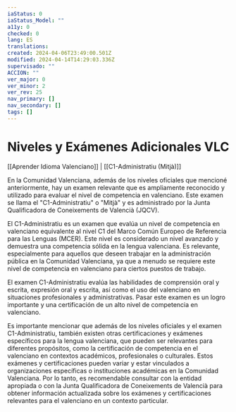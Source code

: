 ```yaml
---
iaStatus: 0
iaStatus_Model: ""
a11y: 0
checked: 0
lang: ES
translations: 
created: 2024-04-06T23:49:00.501Z
modified: 2024-04-14T14:29:03.336Z
supervisado: ""
ACCION: ""
ver_major: 0
ver_minor: 2
ver_rev: 25
nav_primary: []
nav_secondary: []
tags: []
---
```

# Niveles y Exámenes Adicionales VLC

[[Aprender Idioma Valenciano]] | [[C1-Administratiu (Mitjà)]]

En la Comunidad Valenciana, además de los niveles oficiales que mencioné anteriormente, hay un examen relevante que es ampliamente reconocido y utilizado para evaluar el nivel de competencia en valenciano. Este examen se llama el "C1-Administratiu" o "Mitjà" y es administrado por la Junta Qualificadora de Coneixements de Valencià (JQCV).

El C1-Administratiu es un examen que evalúa un nivel de competencia en valenciano equivalente al nivel C1 del Marco Común Europeo de Referencia para las Lenguas (MCER). Este nivel es considerado un nivel avanzado y demuestra una competencia sólida en la lengua valenciana. Es relevante, especialmente para aquellos que deseen trabajar en la administración pública en la Comunidad Valenciana, ya que a menudo se requiere este nivel de competencia en valenciano para ciertos puestos de trabajo.

El examen C1-Administratiu evalúa las habilidades de comprensión oral y escrita, expresión oral y escrita, así como el uso del valenciano en situaciones profesionales y administrativas. Pasar este examen es un logro importante y una certificación de un alto nivel de competencia en valenciano.

Es importante mencionar que además de los niveles oficiales y el examen C1-Administratiu, también existen otras certificaciones y exámenes específicos para la lengua valenciana, que pueden ser relevantes para diferentes propósitos, como la certificación de competencia en el valenciano en contextos académicos, profesionales o culturales. Estos exámenes y certificaciones pueden variar y estar vinculados a organizaciones específicas o instituciones académicas en la Comunidad Valenciana. Por lo tanto, es recomendable consultar con la entidad apropiada o con la Junta Qualificadora de Coneixements de Valencià para obtener información actualizada sobre los exámenes y certificaciones relevantes para el valenciano en un contexto particular.